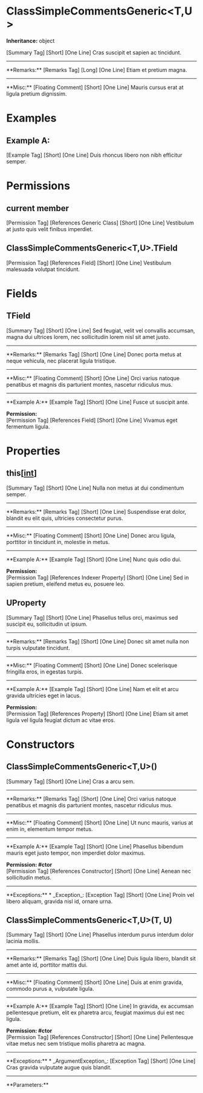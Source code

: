 # ClassSimpleCommentsGeneric<T,U>

**Inheritance:** object  
  
[Summary Tag] [Short] [One Line] Cras suscipit et sapien ac tincidunt.  
  
<hr/>  
**Remarks:**  
[Remarks Tag] [Long] [One Line] Etiam et pretium magna.  
  
<hr/>  
**Misc:**  
[Floating Comment] [Short] [One Line] Mauris cursus erat at ligula pretium dignissim.  
  

# Examples

## Example A:

[Example Tag] [Short] [One Line] Duis rhoncus libero non nibh efficitur semper.  

# Permissions

## current member

[Permission Tag] [References Generic Class] [Short] [One Line] Vestibulum at justo quis velit finibus imperdiet.  

## ClassSimpleCommentsGeneric&lt;T,U&gt;.TField

[Permission Tag] [References Field] [Short] [One Line] Vestibulum malesuada volutpat tincidunt.  

# Fields

##  TField

[Summary Tag] [Short] [One Line] Sed feugiat, velit vel convallis accumsan, magna dui ultrices lorem, nec sollicitudin lorem nisl sit amet justo.  
  
<hr/>  
**Remarks:**  
[Remarks Tag] [Short] [One Line] Donec porta metus at neque vehicula, nec placerat ligula tristique.  
  
<hr/>  
**Misc:**  
[Floating Comment] [Short] [One Line] Orci varius natoque penatibus et magnis dis parturient montes, nascetur ridiculus mus.  
  
<hr/>  
**Example A:**  
[Example Tag] [Short] [One Line] Fusce ut suscipit ante.  
  
**Permission:**  
[Permission Tag] [References Field] [Short] [One Line] Vivamus eget fermentum ligula.  
  

# Properties

##  this[[int](https://docs.microsoft.com/en-us/dotnet/api/system.int32)]

[Summary Tag] [Short] [One Line] Nulla non metus at dui condimentum semper.  
  
<hr/>  
**Remarks:**  
[Remarks Tag] [Short] [One Line] Suspendisse erat dolor, blandit eu elit quis, ultricies consectetur purus.  
  
<hr/>  
**Misc:**  
[Floating Comment] [Short] [One Line] Donec arcu ligula, porttitor in tincidunt in, molestie in metus.  
  
<hr/>  
**Example A:**  
[Example Tag] [Short] [One Line] Nunc quis odio dui.  
  
**Permission:**  
[Permission Tag] [References Indexer Property] [Short] [One Line] Sed in sapien pretium, eleifend metus eu, posuere leo.  
  

##  UProperty

[Summary Tag] [Short] [One Line] Phasellus tellus orci, maximus sed suscipit eu, sollicitudin ut ipsum.  
  
<hr/>  
**Remarks:**  
[Remarks Tag] [Short] [One Line] Donec sit amet nulla non turpis vulputate tincidunt.  
  
<hr/>  
**Misc:**  
[Floating Comment] [Short] [One Line] Donec scelerisque fringilla eros, in egestas turpis.  
  
<hr/>  
**Example A:**  
[Example Tag] [Short] [One Line] Nam et elit et arcu gravida ultricies eget in lacus.  
  
**Permission:**  
[Permission Tag] [References Property] [Short] [One Line] Etiam sit amet ligula vel ligula feugiat dictum ac vitae eros.  
  

# Constructors

##  ClassSimpleCommentsGeneric<T,U>()

[Summary Tag] [Short] [One Line] Cras a arcu sem.  
  
<hr/>  
**Remarks:**  
[Remarks Tag] [Short] [One Line] Orci varius natoque penatibus et magnis dis parturient montes, nascetur ridiculus mus.  
  
<hr/>  
**Misc:**  
[Floating Comment] [Short] [One Line] Ut nunc mauris, varius at enim in, elementum tempor metus.  
  
<hr/>  
**Example A:**  
[Example Tag] [Short] [One Line] Phasellus bibendum mauris eget justo tempor, non imperdiet dolor maximus.  
  
**Permission: #ctor**  
[Permission Tag] [References Constructor] [Short] [One Line] Aenean nec sollicitudin metus.  
  
<hr/>  
**Exceptions:**  
* _Exception_: [Exception Tag] [Short] [One Line] Proin vel libero aliquam, gravida nisl id, ornare urna.  

  

##  ClassSimpleCommentsGeneric<T,U>(T, U)

[Summary Tag] [Short] [One Line] Phasellus interdum purus interdum dolor lacinia mollis.  
  
<hr/>  
**Remarks:**  
[Remarks Tag] [Short] [One Line] Duis ligula libero, blandit sit amet ante id, porttitor mattis dui.  
  
<hr/>  
**Misc:**  
[Floating Comment] [Short] [One Line] Duis at enim gravida, commodo purus a, vulputate ligula.  
  
<hr/>  
**Example A:**  
[Example Tag] [Short] [One Line] In gravida, ex accumsan pellentesque pretium, elit ex pharetra arcu, feugiat maximus dui est nec ligula.  
  
**Permission: #ctor**  
[Permission Tag] [References Constructor] [Short] [One Line] Pellentesque vitae metus nec sem tristique mollis pharetra ac magna.  
  
<hr/>  
**Exceptions:**  
* _ArgumentException_: [Exception Tag] [Short] [One Line] Cras gravida vulputate augue quis blandit.  

  
<hr/>  
**Parameters:**

  

